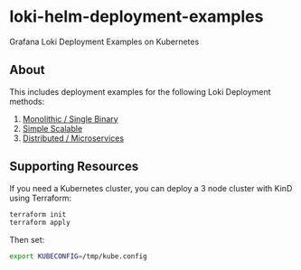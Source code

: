 # loki-helm-deployment-examples
Grafana Loki Deployment Examples on Kubernetes

## About

This includes deployment examples for the following Loki Deployment methods:

1. [Monolithic / Single Binary](https://grafana.com/docs/loki/latest/get-started/deployment-modes/#monolithic-mode)
2. [Simple Scalable](https://grafana.com/docs/loki/latest/get-started/deployment-modes/#simple-scalable)
3. [Distributed / Microservices](https://grafana.com/docs/loki/latest/get-started/deployment-modes/#microservices-mode)

## Supporting Resources

If you need a Kubernetes cluster, you can deploy a 3 node cluster with KinD using Terraform:

```bash
terraform init
terraform apply
```

Then set:

```bash
export KUBECONFIG=/tmp/kube.config
```

